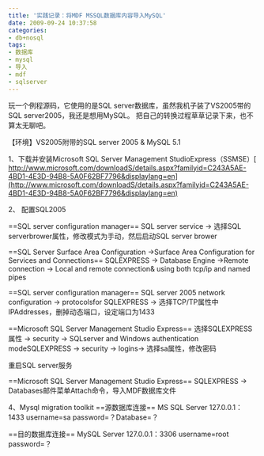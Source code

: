 ```yaml
---
title: '实践记录：将MDF MSSQL数据库内容导入MySQL'
date: 2009-09-24 10:37:58
categories: 
- db+nosql
tags: 
- 数据库
- mysql
- 导入
- mdf
- sqlserver
---
```

玩一个例程源码，它使用的是SQL server数据库，虽然我机子装了VS2005带的SQL server2005，我还是想用MySQL。
把自己的转换过程草草记录下来，也不算太无聊吧。

【环境】VS2005附带的SQL server 2005 & MySQL 5.1

1、下载并安装Microsoft SQL Server Management StudioExpress（SSMSE）[ http://www.microsoft.com/downloadS/details.aspx?familyid=C243A5AE-4BD1-4E3D-94B8-5A0F62BF7796&displaylang=en](http://www.microsoft.com/downloadS/details.aspx?familyid=C243A5AE-4BD1-4E3D-94B8-5A0F62BF7796&displaylang=en)

2、 配置SQL2005

==SQL server configuration manager==
SQL server service -> 选择SQL serverbrower属性，修改模式为手动，然后启动SQL server brower

==SQL Server Surface Area Configuration ->Surface Area Configuration for Services and Connections==
SQLEXPRESS -> Database Engine ->Remote connection -> Local and remote connection& using both tcp/ip and named pipes

==SQL server configuration manager==
SQL server 2005 network configuration -> protocolsfor SQLEXPRESS -> 选择TCP/TP属性中IPAddresses，删掉动态端口，设定端口为1433

==Microsoft SQL Server Management Studio Express==
选择SQLEXPRESS属性 -> security -> SQLserver and Windows authentication modeSQLEXPRESS -> security -> logins-> 选择sa属性，修改密码

重启SQL server服务

==Microsoft SQL Server Management Studio Express==
SQLEXPRESS -> Databases邮件菜单Attach命令，导入MDF数据库文件

4、Mysql migration toolkit
==源数据库连接==
MS SQL Server
127.0.0.1：1433
username=sa password=？Database=？

==目的数据库连接==
MySQL Server
127.0.0.1：3306
username=root password=？

